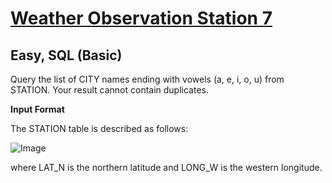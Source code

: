 # [Weather Observation Station 7](https://www.hackerrank.com/challenges/weather-observation-station-7/problem?isFullScreen=true)

## Easy, SQL (Basic)
Query the list of CITY names ending with vowels (a, e, i, o, u) from STATION. Your result cannot contain duplicates.

**Input Format**

The STATION table is described as follows:

![Image](https://github.com/user-attachments/assets/d764f174-2c61-4117-abb5-f386e67ccba8)

where LAT_N is the northern latitude and LONG_W is the western longitude.